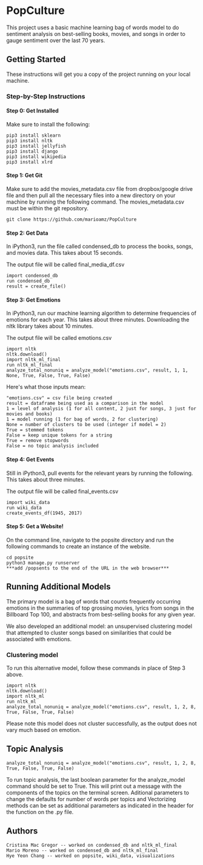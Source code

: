 # PopCulture

This project uses a basic machine learning bag of words model to do sentiment analysis on best-selling books, movies, and songs in order to gauge sentiment over the last 70 years.

## Getting Started

These instructions will get you a copy of the project running on your local machine. 

### Step-by-Step Instructions

#### Step 0: Get Installed

Make sure to install the following:

```
pip3 install sklearn
pip3 install nltk
pip3 install jellyfish
pip3 install django
pip3 install wikipedia
pip3 install xlrd
```

#### Step 1: Get Git

Make sure to add the movies_metadata.csv file from dropbox/google drive file and then pull all the necessary files into a new directory on your machine by running the following command. The movies_metadata.csv must be within the git repository. 

```
git clone https://github.com/marioamz/PopCulture
```

#### Step 2: Get Data
 
In iPython3, run the file called condensed_db to process the books, songs, and movies data. This takes about 15 seconds.

The output file will be called final_media_df.csv

```
import condensed_db
run condensed_db
result = create_file()
```

#### Step 3: Get Emotions

In iPython3, run our machine learning algorithm to determine frequencies of emotions for each year. This takes about three minutes. Downloading the nltk library takes about 10 minutes. 

The output file will be called emotions.csv

```
import nltk
nltk.download()
import nltk_ml_final
run nltk_ml_final
analyze_total_nonuniq = analyze_model("emotions.csv", result, 1, 1, None, True, False, True, False)
```
Here's what those inputs mean:

```
"emotions.csv" = csv file being created
result = dataframe being used as a comparison in the model
1 = level of analysis (1 for all content, 2 just for songs, 3 just for movies and books)
1 = model running (1 for bag of words, 2 for clustering)
None = number of clusters to be used (integer if model = 2)
True = stemmed tokens
False = keep unique tokens for a string
True = remove stopwords
False = no topic analysis included
```

#### Step 4: Get Events

Still in iPython3, pull events for the relevant years by running the following. This takes about three minutes.

The output file will be called final_events.csv

```
import wiki_data
run wiki_data
create_events_df(1945, 2017)
```

#### Step 5: Get a Website!

On the command line, navigate to the popsite directory and run the following commands to create an instance of the website.

```
cd popsite
python3 manage.py runserver
***add /popsents to the end of the URL in the web browser***
```

## Running Additional Models

The primary model is a bag of words that counts frequently occurring emotions in the summaries of top grossing movies, lyrics from songs in the Billboard Top 100, and abstracts from best-selling books for any given year.

We also developed an additional model: an unsupervised clustering model that attempted to cluster songs based on similarities that could be associated with emotions.

### Clustering model

To run this alternative model, follow these commands in place of Step 3 above.

```
import nltk
nltk.download()
import nltk_ml
run nltk_ml
analyze_total_nonuniq = analyze_model("emotions.csv", result, 1, 2, 8, True, False, True, False)
```
Please note this model does not cluster successfully, as the output does not vary much based on emotion.

## Topic Analysis 
```
analyze_total_nonuniq = analyze_model("emotions.csv", result, 1, 2, 8, True, False, True, False)
```
To run topic analysis, the last boolean parameter for the analyze_model command should be set to True. This will print out a message with the components of the topics on the terminal screen. Aditional parameters to change the defaults for number of words per topics and Vectorizing methods can be set as additional parameters as indicated in the header for the function on the .py file. 


## Authors

``` 
Cristina Mac Gregor -- worked on condensed_db and nltk_ml_final
Mario Moreno -- worked on condensed_db and nltk_ml_final
Hye Yeon Chang -- worked on popsite, wiki_data, visualizations
```
